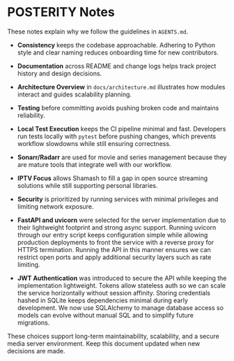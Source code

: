 # POSTERITY Notes

These notes explain why we follow the guidelines in `AGENTS.md`.

- **Consistency** keeps the codebase approachable. Adhering to Python style
  and clear naming reduces onboarding time for new contributors.
- **Documentation** across README and change logs helps track project
  history and design decisions.
- **Architecture Overview** in `docs/architecture.md` illustrates how modules
  interact and guides scalability planning.
- **Testing** before committing avoids pushing broken code and maintains
  reliability.
- **Local Test Execution** keeps the CI pipeline minimal and fast. Developers
  run tests locally with `pytest` before pushing changes, which prevents
  workflow slowdowns while still ensuring correctness.
- **Sonarr/Radarr** are used for movie and series management because they
  are mature tools that integrate well with our workflow.
- **IPTV Focus** allows Shamash to fill a gap in open source streaming
  solutions while still supporting personal libraries.
- **Security** is prioritized by running services with minimal privileges and
  limiting network exposure.
- **FastAPI and uvicorn** were selected for the server implementation due to
  their lightweight footprint and strong async support. Running uvicorn through
  our entry script keeps configuration simple while allowing production
  deployments to front the service with a reverse proxy for HTTPS termination.
Running the API in this manner ensures we can restrict open ports and apply
additional security layers such as rate limiting.

- **JWT Authentication** was introduced to secure the API while keeping the
  implementation lightweight. Tokens allow stateless auth so we can scale the
  service horizontally without session affinity. Storing credentials hashed in
 SQLite keeps dependencies minimal during early development. We now use
 SQLAlchemy to manage database access so models can evolve without manual SQL
 and to simplify future migrations.

These choices support long-term maintainability, scalability, and a secure
media server environment. Keep this document updated when new decisions are
made.
